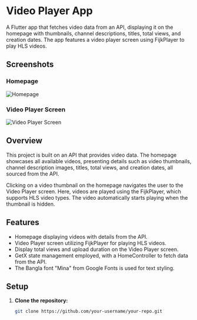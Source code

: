 # Video Player App

A Flutter app that fetches video data from an API, displaying it on the homepage with thumbnails, channel descriptions, titles, total views, and creation dates. The app features a video player screen using FijkPlayer to play HLS videos.

## Screenshots

### Homepage

![Homepage](/screenshots/homepage.png)

### Video Player Screen

![Video Player Screen](/screenshots/videoplayer.png)

## Overview

This project is built on an API that provides video data. The homepage showcases all available videos, presenting details such as video thumbnails, channel description images, titles, total views, and creation dates, all sourced from the API.

Clicking on a video thumbnail on the homepage navigates the user to the Video Player screen. Here, videos are played using the FijkPlayer, which supports HLS video types. The video automatically starts playing when the thumbnail is hidden.

## Features

- Homepage displaying videos with details from the API.
- Video Player screen utilizing FijkPlayer for playing HLS videos.
- Display total views and upload duration on the Video Player screen.
- GetX state management employed, with a HomeController to fetch data from the API.
- The Bangla font "Mina" from Google Fonts is used for text styling.

## Setup

1. **Clone the repository:**

   ```bash
   git clone https://github.com/your-username/your-repo.git
